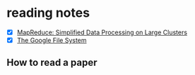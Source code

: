 # reading notes

- [x] [MapReduce: Simplified Data Processing on Large Clusters](./1.mapreduce.md)
- [x] [The Google File System](./2.gfs.md)

## How to read a paper
